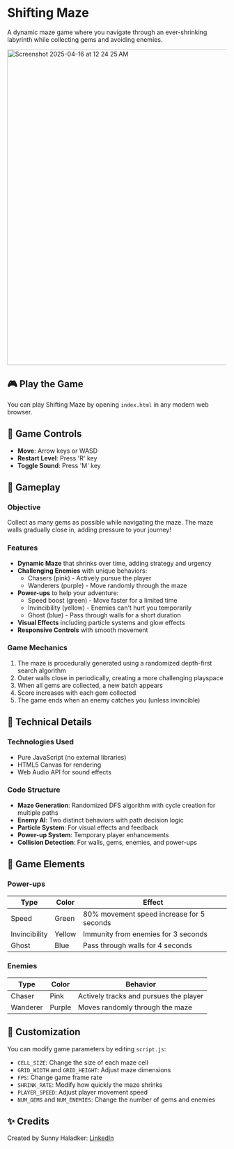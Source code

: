 # Shifting Maze

A dynamic maze game where you navigate through an ever-shrinking labyrinth while collecting gems and avoiding enemies.

<img width="724" alt="Screenshot 2025-04-16 at 12 24 25 AM" src="https://github.com/user-attachments/assets/1e7ade9e-9bdd-450a-b028-52f25d36084c" />

## 🎮 Play the Game

You can play Shifting Maze by opening `index.html` in any modern web browser.

## 🔑 Game Controls

- **Move**: Arrow keys or WASD
- **Restart Level**: Press 'R' key
- **Toggle Sound**: Press 'M' key

## 🎯 Gameplay

### Objective
Collect as many gems as possible while navigating the maze. The maze walls gradually close in, adding pressure to your journey!

### Features
- **Dynamic Maze** that shrinks over time, adding strategy and urgency
- **Challenging Enemies** with unique behaviors:
  - Chasers (pink) - Actively pursue the player
  - Wanderers (purple) - Move randomly through the maze
- **Power-ups** to help your adventure:
  - Speed boost (green) - Move faster for a limited time
  - Invincibility (yellow) - Enemies can't hurt you temporarily
  - Ghost (blue) - Pass through walls for a short duration
- **Visual Effects** including particle systems and glow effects
- **Responsive Controls** with smooth movement

### Game Mechanics
1. The maze is procedurally generated using a randomized depth-first search algorithm
2. Outer walls close in periodically, creating a more challenging playspace
3. When all gems are collected, a new batch appears
4. Score increases with each gem collected
5. The game ends when an enemy catches you (unless invincible)

## 🚀 Technical Details

### Technologies Used
- Pure JavaScript (no external libraries)
- HTML5 Canvas for rendering
- Web Audio API for sound effects

### Code Structure
- **Maze Generation**: Randomized DFS algorithm with cycle creation for multiple paths
- **Enemy AI**: Two distinct behaviors with path decision logic
- **Particle System**: For visual effects and feedback
- **Power-up System**: Temporary player enhancements
- **Collision Detection**: For walls, gems, enemies, and power-ups

## 🧩 Game Elements

### Power-ups
| Type | Color | Effect |
|------|-------|--------|
| Speed | Green | 80% movement speed increase for 5 seconds |
| Invincibility | Yellow | Immunity from enemies for 3 seconds |
| Ghost | Blue | Pass through walls for 4 seconds |

### Enemies
| Type | Color | Behavior |
|------|-------|----------|
| Chaser | Pink | Actively tracks and pursues the player |
| Wanderer | Purple | Moves randomly through the maze |

## 🔧 Customization

You can modify game parameters by editing `script.js`:
- `CELL_SIZE`: Change the size of each maze cell
- `GRID_WIDTH` and `GRID_HEIGHT`: Adjust maze dimensions
- `FPS`: Change game frame rate
- `SHRINK_RATE`: Modify how quickly the maze shrinks
- `PLAYER_SPEED`: Adjust player movement speed
- `NUM_GEMS` and `NUM_ENEMIES`: Change the number of gems and enemies

## ✨ Credits

Created by Sunny Haladker: [LinkedIn](https://www.linkedin.com/in/sunnyhaladker/)
